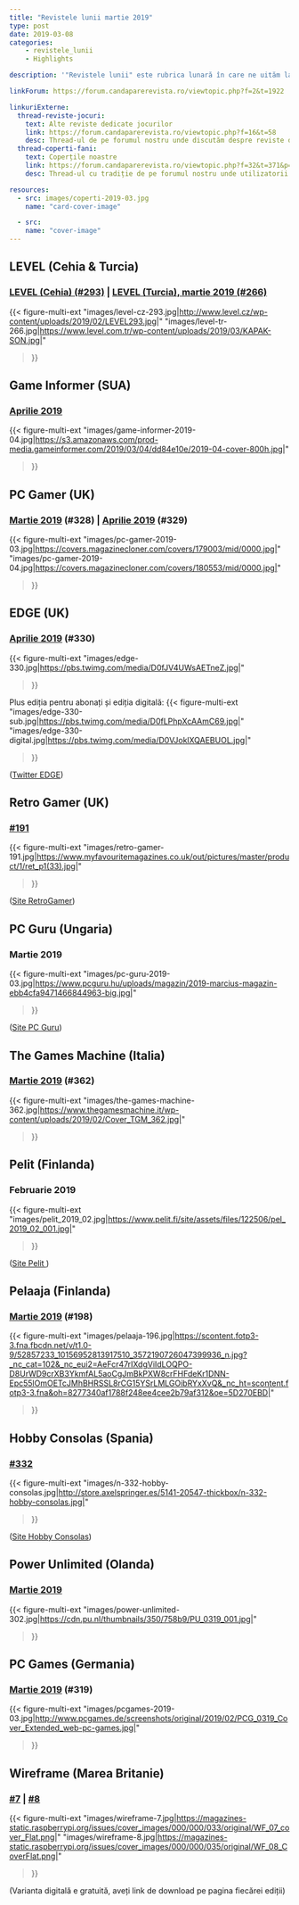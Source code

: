 ```yaml
---
title: "Revistele lunii martie 2019"
type: post
date: 2019-03-08
categories:
    - revistele_lunii
    - Highlights

description: '"Revistele lunii" este rubrica lunară în care ne uităm la chioșcul virtual cu reviste de jocuri din lumea întreagă, cât încă mai există. Avem coperți, cu link către sursă.'

linkForum: https://forum.candaparerevista.ro/viewtopic.php?f=2&t=1922

linkuriExterne:
  thread-reviste-jocuri:
    text: Alte reviste dedicate jocurilor
    link: https://forum.candaparerevista.ro/viewtopic.php?f=16&t=58
    desc: Thread-ul de pe forumul nostru unde discutăm despre reviste de jocuri
  thread-coperti-fani:
    text: Coperțile noastre
    link: https://forum.candaparerevista.ro/viewtopic.php?f=32&t=371&p=7346
    desc: Thread-ul cu tradiție de pe forumul nostru unde utilizatorii își creează propriile coperți de reviste

resources:
  - src: images/coperti-2019-03.jpg
    name: "card-cover-image"

  - src:
    name: "cover-image"
---
```


## LEVEL (Cehia & Turcia)

### [LEVEL (Cehia) (#293)](http://www.level.cz/starsi-cisla/level-293/) | [LEVEL (Turcia), martie 2019 (#266)](https://www.level.com.tr/haber/level-mart-266-sayisi-bayilerde.html)

{{< figure-multi-ext
    "images/level-cz-293.jpg|http://www.level.cz/wp-content/uploads/2019/02/LEVEL293.jpg|"
    "images/level-tr-266.jpg|https://www.level.com.tr/wp-content/uploads/2019/03/KAPAK-SON.jpg|"
>}}

## Game Informer (SUA)

### [Aprilie 2019](https://www.gameinformer.com/cover-reveal/2019/03/05/april-cover-revealed-control)

{{< figure-multi-ext
    "images/game-informer-2019-04.jpg|https://s3.amazonaws.com/prod-media.gameinformer.com/2019/03/04/dd84e10e/2019-04-cover-800h.jpg|"
>}}

## PC Gamer (UK)

### [Martie 2019](https://www.pcgamer.com/pc-gamer-uk-march-issue-total-war-three-kingdoms/) (#328) | [Aprilie 2019](https://www.pcgamer.com/pc-gamer-uk-april-issue-vermintide-2-winds-of-magic/) (#329)

{{< figure-multi-ext
    "images/pc-gamer-2019-03.jpg|https://covers.magazinecloner.com/covers/179003/mid/0000.jpg|"
    "images/pc-gamer-2019-04.jpg|https://covers.magazinecloner.com/covers/180553/mid/0000.jpg|"
>}}

## EDGE (UK)

### [Aprilie 2019](https://www.myfavouritemagazines.co.uk/gaming/edge-magazine-back-issues/edge-april-2019-issue-330/) (#330)

{{< figure-multi-ext
    "images/edge-330.jpg|https://pbs.twimg.com/media/D0fJV4UWsAETneZ.jpg|"
>}}

Plus ediția pentru abonați și ediția digitală:
{{< figure-multi-ext
    "images/edge-330-sub.jpg|https://pbs.twimg.com/media/D0fLPhpXcAAmC69.jpg|"
    "images/edge-330-digital.jpg|https://pbs.twimg.com/media/D0VJoklXQAEBUOL.jpg|"
>}}


([Twitter EDGE](https://twitter.com/edgeonline/))

## Retro Gamer (UK)

### [#191](https://www.myfavouritemagazines.co.uk/retro-gamer-print-back-issues/retro-gamer-issue-191/)

{{< figure-multi-ext
    "images/retro-gamer-191.jpg|https://www.myfavouritemagazines.co.uk/out/pictures/master/product/1/ret_p1(33).jpg|"
>}}

([Site RetroGamer](https://www.retrogamer.net/))

## PC Guru (Ungaria)

### Martie 2019

{{< figure-multi-ext
    "images/pc-guru-2019-03.jpg|https://www.pcguru.hu/uploads/magazin/2019-marcius-magazin-ebb4cfa9471466844963-big.jpg|"
>}}

([Site PC Guru](https://www.pcguru.hu/magazin))

## The Games Machine (Italia)

### [Martie 2019](https://www.thegamesmachine.it/edicola/127233/tgm-362-marzo-2019/) (#362)

{{< figure-multi-ext
    "images/the-games-machine-362.jpg|https://www.thegamesmachine.it/wp-content/uploads/2019/02/Cover_TGM_362.jpg|"
>}}

## Pelit (Finlanda)

### Februarie 2019

{{< figure-multi-ext
    "images/pelit_2019_02.jpg|https://www.pelit.fi/site/assets/files/122506/pel_2019_02_001.jpg|"
>}}

([Site Pelit ](https://www.pelit.fi/))

## Pelaaja (Finlanda)

### [Martie 2019](https://www.pelaajalehti.com/lehdet/maaliskuun-pelaaja-kaupoissa) (#198)

{{< figure-multi-ext
    "images/pelaaja-196.jpg|https://scontent.fotp3-3.fna.fbcdn.net/v/t1.0-9/52857233_10156952813917510_3572190726047399936_n.jpg?_nc_cat=102&_nc_eui2=AeFcr47rIXdgViIdLOQPO-D8UrWD9crXB3YkmfAL5aoCgJmBkPXW8crFHFdeKr1DNN-Epc55lOmOETcJMhBHRSSL8rCG15YSrLMLGOibRYxXvQ&_nc_ht=scontent.fotp3-3.fna&oh=8277340af1788f248ee4cee2b79af312&oe=5D270EBD|"
>}}

## Hobby Consolas (Spania)

### [#332](http://store.axelspringer.es/n-332-hobby-consolas.html)

{{< figure-multi-ext
    "images/n-332-hobby-consolas.jpg|http://store.axelspringer.es/5141-20547-thickbox/n-332-hobby-consolas.jpg|"
>}}

([Site Hobby Consolas](https://www.hobbyconsolas.com/))

## Power Unlimited (Olanda)

### [Martie 2019](https://www.pu.nl/magazine/edities/power-unlimited-2019-3)

{{< figure-multi-ext
    "images/power-unlimited-302.jpg|https://cdn.pu.nl/thumbnails/350/758b9/PU_0319_001.jpg|"
>}}

## PC Games (Germania)

### [Martie 2019](http://www.pcgames.de/PC-Games-Brands-19921/News/Ausgabe-03-19-The-Division-2-1276039/) (#319)

{{< figure-multi-ext
    "images/pcgames-2019-03.jpg|http://www.pcgames.de/screenshots/original/2019/02/PCG_0319_Cover_Extended_web-pc-games.jpg|"
>}}

## Wireframe (Marea Britanie)

### [#7](https://wireframe.raspberrypi.org/issues/7) | [#8](https://wireframe.raspberrypi.org/issues/8)

{{< figure-multi-ext
    "images/wireframe-7.jpg|https://magazines-static.raspberrypi.org/issues/cover_images/000/000/033/original/WF_07_cover_Flat.png|"
    "images/wireframe-8.jpg|https://magazines-static.raspberrypi.org/issues/cover_images/000/000/035/original/WF_08_CoverFlat.png|"
>}}

(Varianta digitală e gratuită, aveți link de download pe pagina fiecărei ediții)